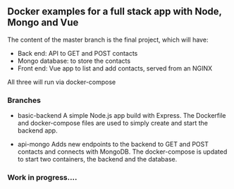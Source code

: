 ## Docker examples for a full stack app with Node, Mongo and Vue

The content of the master branch is the final project, which will have:
* Back end: API to GET and POST contacts
* Mongo database: to store the contacts
* Front end: Vue app to list and add contacts, served from an NGINX

All three will run via docker-compose

### Branches
* basic-backend
A simple Node.js app build with Express.
The Dockerfile and docker-compose files are used to simply create and start the backend app.


* api-mongo
Adds new endpoints to the backend to GET and POST contacts and connects with MongoDB.
The docker-compose is updated to start two containers, the backend and the database.

### Work in progress....

